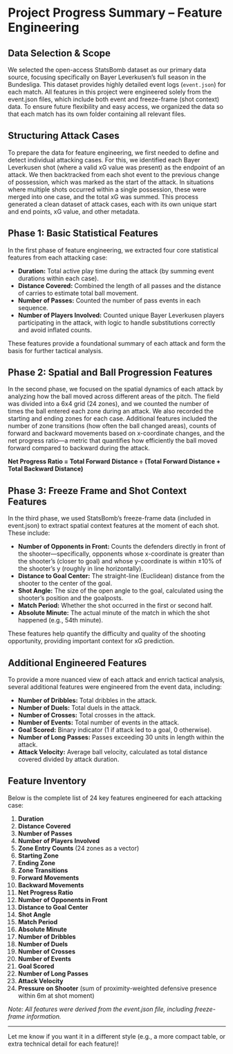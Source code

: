 # Project Progress Summary – Feature Engineering

## Data Selection & Scope

We selected the open-access StatsBomb dataset as our primary data source, focusing specifically on Bayer Leverkusen’s full season in the Bundesliga. This dataset provides highly detailed event logs (`event.json`) for each match. All features in this project were engineered solely from the event.json files, which include both event and freeze-frame (shot context) data. To ensure future flexibility and easy access, we organized the data so that each match has its own folder containing all relevant files.

## Structuring Attack Cases

To prepare the data for feature engineering, we first needed to define and detect individual attacking cases. For this, we identified each Bayer Leverkusen shot (where a valid xG value was present) as the endpoint of an attack. We then backtracked from each shot event to the previous change of possession, which was marked as the start of the attack. In situations where multiple shots occurred within a single possession, these were merged into one case, and the total xG was summed. This process generated a clean dataset of attack cases, each with its own unique start and end points, xG value, and other metadata.

## Phase 1: Basic Statistical Features

In the first phase of feature engineering, we extracted four core statistical features from each attacking case:

- **Duration:** Total active play time during the attack (by summing event durations within each case).
- **Distance Covered:** Combined the length of all passes and the distance of carries to estimate total ball movement.
- **Number of Passes:** Counted the number of pass events in each sequence.
- **Number of Players Involved:** Counted unique Bayer Leverkusen players participating in the attack, with logic to handle substitutions correctly and avoid inflated counts.

These features provide a foundational summary of each attack and form the basis for further tactical analysis.

## Phase 2: Spatial and Ball Progression Features

In the second phase, we focused on the spatial dynamics of each attack by analyzing how the ball moved across different areas of the pitch. The field was divided into a 6x4 grid (24 zones), and we counted the number of times the ball entered each zone during an attack. We also recorded the starting and ending zones for each case. Additional features included the number of zone transitions (how often the ball changed areas), counts of forward and backward movements based on x-coordinate changes, and the net progress ratio—a metric that quantifies how efficiently the ball moved forward compared to backward during the attack.

**Net Progress Ratio = Total Forward Distance ÷ (Total Forward Distance + Total Backward Distance)**

## Phase 3: Freeze Frame and Shot Context Features

In the third phase, we used StatsBomb’s freeze-frame data (included in event.json) to extract spatial context features at the moment of each shot. These include:

- **Number of Opponents in Front:** Counts the defenders directly in front of the shooter—specifically, opponents whose x-coordinate is greater than the shooter’s (closer to goal) and whose y-coordinate is within ±10% of the shooter’s y (roughly in line horizontally).
- **Distance to Goal Center:** The straight-line (Euclidean) distance from the shooter to the center of the goal.
- **Shot Angle:** The size of the open angle to the goal, calculated using the shooter’s position and the goalposts.
- **Match Period:** Whether the shot occurred in the first or second half.
- **Absolute Minute:** The actual minute of the match in which the shot happened (e.g., 54th minute).

These features help quantify the difficulty and quality of the shooting opportunity, providing important context for xG prediction.

## Additional Engineered Features

To provide a more nuanced view of each attack and enrich tactical analysis, several additional features were engineered from the event data, including:

- **Number of Dribbles:** Total dribbles in the attack.
- **Number of Duels:** Total duels in the attack.
- **Number of Crosses:** Total crosses in the attack.
- **Number of Events:** Total number of events in the attack.
- **Goal Scored:** Binary indicator (1 if attack led to a goal, 0 otherwise).
- **Number of Long Passes:** Passes exceeding 30 units in length within the attack.
- **Attack Velocity:** Average ball velocity, calculated as total distance covered divided by attack duration.

## Feature Inventory

Below is the complete list of 24 key features engineered for each attacking case:

1. **Duration**  
2. **Distance Covered**  
3. **Number of Passes**  
4. **Number of Players Involved**  
5. **Zone Entry Counts** (24 zones as a vector)  
6. **Starting Zone**  
7. **Ending Zone**  
8. **Zone Transitions**  
9. **Forward Movements**  
10. **Backward Movements**  
11. **Net Progress Ratio**  
12. **Number of Opponents in Front**  
13. **Distance to Goal Center**  
14. **Shot Angle**  
15. **Match Period**  
16. **Absolute Minute**  
17. **Number of Dribbles**  
18. **Number of Duels**  
19. **Number of Crosses**  
20. **Number of Events**  
21. **Goal Scored**  
22. **Number of Long Passes**  
23. **Attack Velocity**  
24. **Pressure on Shooter** (sum of proximity-weighted defensive presence within 6m at shot moment)

*Note: All features were derived from the event.json file, including freeze-frame information.*

---

Let me know if you want it in a different style (e.g., a more compact table, or extra technical detail for each feature)!